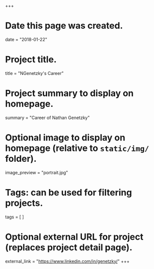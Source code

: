 +++
# Date this page was created.
date = "2018-01-22"

# Project title.
title = "NGenetzky's Career"

# Project summary to display on homepage.
summary = "Career of Nathan Genetzky"

# Optional image to display on homepage (relative to `static/img/` folder).
image_preview = "portrait.jpg"

# Tags: can be used for filtering projects.
tags = [
]

# Optional external URL for project (replaces project detail page).
external_link = "https://www.linkedin.com/in/genetzky/"
+++

